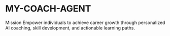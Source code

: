 # MY-COACH-AGENT
Mission Empower individuals to achieve career growth through personalized AI coaching, skill development, and actionable learning paths.
